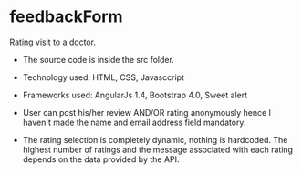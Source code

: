 # feedbackForm
Rating visit to a doctor.

* The source code is inside the src folder.

* Technology used: HTML, CSS, Javasccript

* Frameworks used: AngularJs 1.4, Bootstrap 4.0, Sweet alert

* User can post his/her review AND/OR rating anonymously hence I haven't made the name and email address field mandatory.
* The rating selection is completely dynamic, nothing is hardcoded. The highest number of ratings and the message associated with each rating depends on the data provided by the API.
